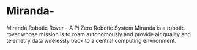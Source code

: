 # Miranda-
Miranda Robotic Rover - A Pi Zero Robotic System 
Miranda is a robotic rover whose mission is to roam autonomously and provide air quality and telemetry 
data wirelessly back to a central computing environment.
